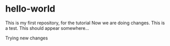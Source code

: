 # hello-world
This is my first repository, for the tutorial
Now we are doing changes. 
This is a test.
This should appear somewhere...


Trying new changes
